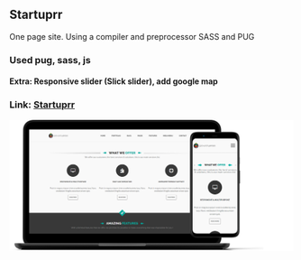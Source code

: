 ## Startuprr
One page site. Using a compiler and preprocessor SASS and PUG
### Used pug, sass, js
#### Extra: Responsive slider (Slick slider), add google map
### Link:  [Startuprr](https://ad-pol.github.io/viewing/7_Sturtuprr/templates/index.html)

[![Sturtuprr](https://github.com/Ad-Pol/viewing/blob/gh-pages/7_Sturtuprr/Startuprr.png)](https://ad-pol.github.io/viewing/7_Sturtuprr/templates/index.html)
